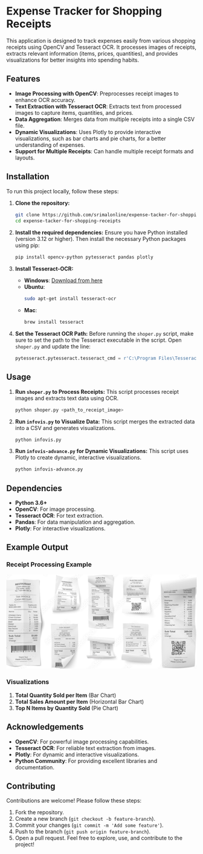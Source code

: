 # Expense Tracker for Shopping Receipts

This application is designed to track expenses easily from various shopping receipts using OpenCV and Tesseract OCR. It processes images of receipts, extracts relevant information (items, prices, quantities), and provides visualizations for better insights into spending habits.

## Features

- **Image Processing with OpenCV**: Preprocesses receipt images to enhance OCR accuracy.
- **Text Extraction with Tesseract OCR**: Extracts text from processed images to capture items, quantities, and prices.
- **Data Aggregation**: Merges data from multiple receipts into a single CSV file.
- **Dynamic Visualizations**: Uses Plotly to provide interactive visualizations, such as bar charts and pie charts, for a better understanding of expenses.
- **Support for Multiple Receipts**: Can handle multiple receipt formats and layouts.

## Installation

To run this project locally, follow these steps:

1. **Clone the repository:**
   ```bash
   git clone https://github.com/srimalonline/expense-tacker-for-shopping-receipts.git
   cd expense-tacker-for-shopping-receipts
   ```

2. **Install the required dependencies:**
   Ensure you have Python installed (version 3.12 or higher). Then install the necessary Python packages using pip:
   ```bash
   pip install opencv-python pytesseract pandas plotly
   ```

3. **Install Tesseract-OCR:**
   - **Windows**: [Download from here](https://github.com/tesseract-ocr/tesseract/wiki)
   - **Ubuntu**: 
     ```bash
     sudo apt-get install tesseract-ocr
     ```
   - **Mac**:
     ```bash
     brew install tesseract
     ```

4. **Set the Tesseract OCR Path:**
   Before running the `shoper.py` script, make sure to set the path to the Tesseract executable in the script. Open `shoper.py` and update the line:
   ```python
   pytesseract.pytesseract.tesseract_cmd = r'C:\Program Files\Tesseract-OCR\tesseract'  # Update this path
   ```

## Usage

1. **Run `shoper.py` to Process Receipts:**
   This script processes receipt images and extracts text data using OCR.
   ```bash
   python shoper.py <path_to_receipt_image>
   ```

2. **Run `infovis.py` to Visualize Data:**
   This script merges the extracted data into a CSV and generates visualizations.
   ```bash
   python infovis.py
   ```

3. **Run `infovis-advance.py` for Dynamic Visualizations:**
   This script uses Plotly to create dynamic, interactive visualizations.
   ```bash
   python infovis-advance.py
   ```

## Dependencies

- **Python 3.6+**
- **OpenCV**: For image processing.
- **Tesseract OCR**: For text extraction.
- **Pandas**: For data manipulation and aggregation.
- **Plotly**: For interactive visualizations.

## Example Output

### Receipt Processing Example

![Receipt Example](Recepts.png)

### Visualizations

1. **Total Quantity Sold per Item** (Bar Chart)
2. **Total Sales Amount per Item** (Horizontal Bar Chart)
3. **Top N Items by Quantity Sold** (Pie Chart)

## Acknowledgements

- **OpenCV**: For powerful image processing capabilities.
- **Tesseract OCR**: For reliable text extraction from images.
- **Plotly**: For dynamic and interactive visualizations.
- **Python Community**: For providing excellent libraries and documentation.
## Contributing

Contributions are welcome! Please follow these steps:

1. Fork the repository.
2. Create a new branch (`git checkout -b feature-branch`).
3. Commit your changes (`git commit -m 'Add some feature'`).
4. Push to the branch (`git push origin feature-branch`).
5. Open a pull request.
Feel free to explore, use, and contribute to the project!
